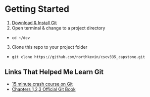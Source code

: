 # Getting Started
1. [Download & Install Git](https://git-scm.com/downloads)
2. Open terminal & change to a project directory
  * `cd ~/dev`
3. Clone this repo to your project folder
  * `git clone https://github.com/northkevin/cscv335_capstone.git`


## Links That Helped Me Learn Git
* [15 minute crash course on Git](https://try.github.io/levels/1/challenges/1)
* [Chapters 1,2,3 Official Git Book](https://git-scm.com/book/en/v2)
